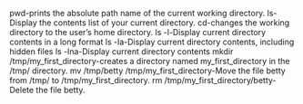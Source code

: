 pwd-prints the absolute path name of the current working directory.
ls-Display the contents list of your current directory.
cd-changes the working directory to the user’s home directory.
ls -l-Display current directory contents in a long format
ls -la-Display current directory contents, including hidden files
ls -lna-Display current directory contents
mkdir /tmp/my_first_directory-creates a directory named my_first_directory in the /tmp/ directory.
mv /tmp/betty /tmp/my_first_directory-Move the file betty from /tmp/ to /tmp/my_first_directory.
rm /tmp/my_first_directory/betty-Delete the file betty.


